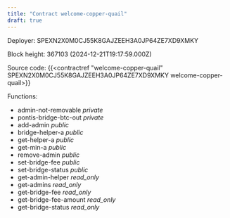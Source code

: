 ```yaml
---
title: "Contract welcome-copper-quail"
draft: true
---
```

Deployer: SPEXN2X0M0CJ55K8GAJZEEH3A0JP64ZE7XD9XMKY


 



Block height: 367103 (2024-12-21T19:17:59.000Z)

Source code: {{<contractref "welcome-copper-quail" SPEXN2X0M0CJ55K8GAJZEEH3A0JP64ZE7XD9XMKY welcome-copper-quail>}}

Functions:

* admin-not-removable _private_
* pontis-bridge-btc-out _private_
* add-admin _public_
* bridge-helper-a _public_
* get-helper-a _public_
* get-min-a _public_
* remove-admin _public_
* set-bridge-fee _public_
* set-bridge-status _public_
* get-admin-helper _read_only_
* get-admins _read_only_
* get-bridge-fee _read_only_
* get-bridge-fee-amount _read_only_
* get-bridge-status _read_only_

